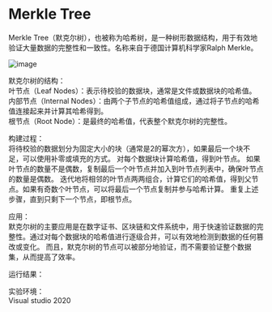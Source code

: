 Merkle Tree
=
Merkle Tree（默克尔树），也被称为哈希树，是一种树形数据结构，用于有效地验证大量数据的完整性和一致性。名称来自于德国计算机科学家Ralph Merkle。

![image]()

默克尔树的结构：  
叶节点（Leaf Nodes）：表示待校验的数据块，通常是文件或数据块的哈希值。  
内部节点（Internal Nodes）：由两个子节点的哈希值组成，通过将子节点的哈希值连接起来并计算其哈希得到。  
根节点（Root Node）：是最终的哈希值，代表整个默克尔树的完整性。  

构建过程：  
将待校验的数据划分为固定大小的块（通常是2的幂次方），如果最后一个块不足，可以使用补零或填充的方式。
对每个数据块计算哈希值，得到叶节点。
如果叶节点的数量不是偶数，复制最后一个叶节点并加入到叶节点列表中，确保叶节点的数量是偶数。
迭代地将相邻的叶节点两两组合，计算它们的哈希值，得到父节点。如果有奇数个叶节点，可以将最后一个节点复制并参与哈希计算。
重复上述步骤，直到只剩下一个节点，即根节点。

应用：  
默克尔树的主要应用是在数字证书、区块链和文件系统中，用于快速验证数据的完整性。通过对每个数据块的哈希值进行逐级合并，可以有效地检测到数据的任何篡改或变化。
而且，默克尔树的节点可以被部分地验证，而不需要验证整个数据集，从而提高了效率。

运行结果：  


实验环境：  
Visual studio 2020
